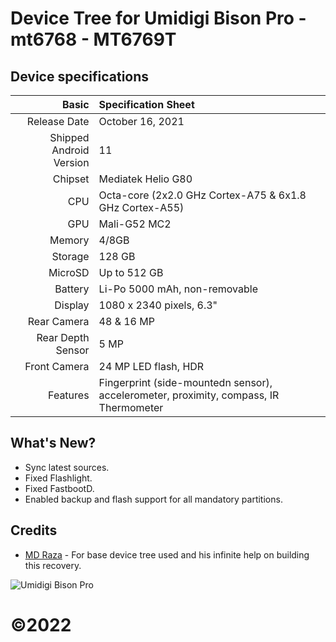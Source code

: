 Device Tree for Umidigi Bison Pro - mt6768 - MT6769T
============================================================

## Device specifications
Basic   | Specification Sheet
-------:|:-------------------------
Release Date | October 16, 2021
Shipped Android Version | 11
Chipset | Mediatek Helio G80
CPU     | Octa-core (2x2.0 GHz Cortex-A75 & 6x1.8 GHz Cortex-A55)
GPU     | Mali-G52 MC2
Memory  | 4/8GB
Storage | 128 GB
MicroSD | Up to 512 GB
Battery | Li-Po 5000 mAh, non-removable
Display | 1080 x 2340 pixels, 6.3"
Rear Camera  | 48 & 16 MP
Rear Depth Sensor  | 5 MP
Front Camera | 24 MP LED flash, HDR
Features| Fingerprint (side-mountedn sensor), accelerometer, proximity, compass, IR Thermometer


## What's New?

- Sync latest sources.
- Fixed Flashlight.
- Fixed FastbootD.
- Enabled backup and flash support for all mandatory partitions.


## Credits

- [MD Raza](https://github.com/RazaDroid) - For base device tree used and his infinite help on building this recovery.<br/>

![Umidigi Bison Pro]([[https://beingjellybeans.files.wordpress.com/2020/10/img_5690-1.jpg?w=840](https://cdn-files.kimovil.com/default/0006/34/thumb_533552_default_big.jpeg](https://cdn-files.kimovil.com/default/0006/34/thumb_533552_default_big.jpeg)) "Umidigi Bison Pro")

# ©2022
